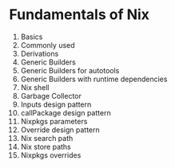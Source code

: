# Fundamentals of Nix

1. Basics
2. Commonly used
3. Derivations
4. Generic Builders
5. Generic Builders for autotools
6. Generic Builders with runtime dependencies
7. Nix shell
8. Garbage Collector
9. Inputs design pattern
10. callPackage design pattern
11. Nixpkgs parameters
12. Override design pattern
13. Nix search path
14. Nix store paths
15. Nixpkgs overrides
